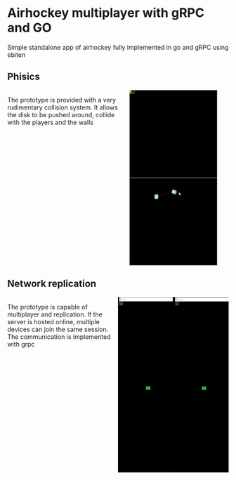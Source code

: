 # Airhockey multiplayer with gRPC and GO

Simple standalone app of airhockey fully implemented in go and gRPC using ebiten

## Phisics

<div style="display: flex;">
<p style="width: 50%">
The prototype is provided with a very rudimentary collision system. It allows the disk to be pushed around, collide with the players and the walls
</p>
<div style="width: 50%; display: flex;justify-content:space-evenly;">
<img src="./collisions.gif" alt="collisions" height="400"/>
</div>
</div>

## Network replication

<div style="display: flex;">
<p style="width: 50%">
The prototype is capable of multiplayer and replication. If the server is hosted online, multiple devices can join the
same session. The communication is implemented with grpc
</p>
<div style="width: 50%; display: flex;justify-content:space-evenly;">
<img src="./network.gif" alt="network"  height="400"/>
</div>
</div>
